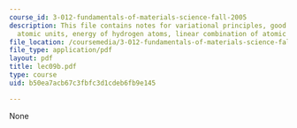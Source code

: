 ```yaml
---
course_id: 3-012-fundamentals-of-materials-science-fall-2005
description: This file contains notes for variational principles, good quantum numbers,
  atomic units, energy of hydrogen atoms, linear combination of atomic model etc.
file_location: /coursemedia/3-012-fundamentals-of-materials-science-fall-2005/b50ea7acb67c3fbfc3d1cdeb6fb9e145_lec09b.pdf
file_type: application/pdf
layout: pdf
title: lec09b.pdf
type: course
uid: b50ea7acb67c3fbfc3d1cdeb6fb9e145

---
```

None